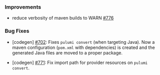 ### Improvements

- reduce verbosity of maven builds to WARN
 [#776](https://github.com/pulumi/pulumi-java/pull/776)

### Bug Fixes

- [codegen] [#702](https://github.com/pulumi/pulumi-java/issues/702): 
  Fixes `pulumi convert` (when targeting Java). Now a maven 
  configuration (`pom.xml` with dependencies) is created and
  the generated Java files are moved to a proper package. 

- [codegen] [#771](https://github.com/pulumi/pulumi-java/issues/771):
  Fix import path for provider resources on `pulumi convert`.
